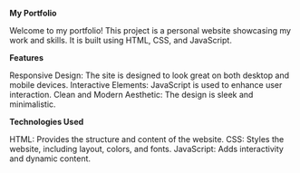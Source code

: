 **My Portfolio**


Welcome to my portfolio! This project is a personal website showcasing my work and skills. It is built using HTML, CSS, and JavaScript.

**Features**

Responsive Design: The site is designed to look great on both desktop and mobile devices.
Interactive Elements: JavaScript is used to enhance user interaction.
Clean and Modern Aesthetic: The design is sleek and minimalistic.


**Technologies Used**

HTML: Provides the structure and content of the website.
CSS: Styles the website, including layout, colors, and fonts.
JavaScript: Adds interactivity and dynamic content.
